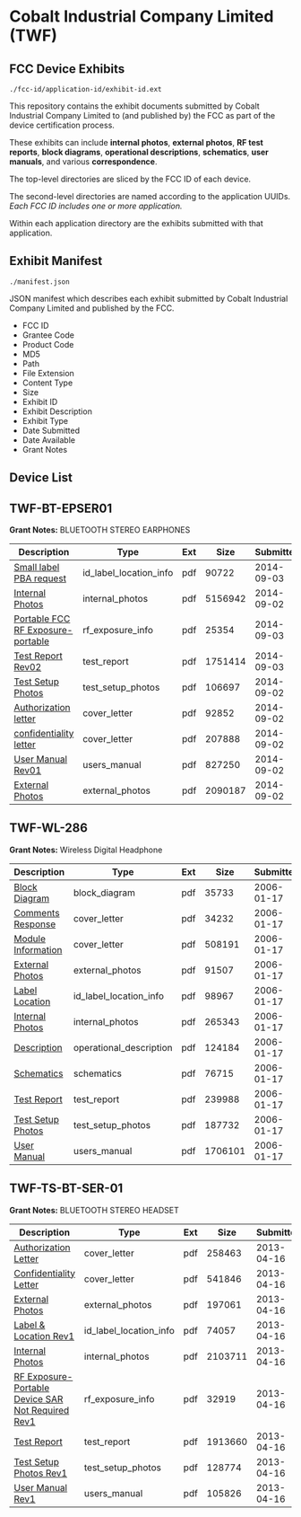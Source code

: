 # Cobalt Industrial Company Limited (TWF)
## FCC Device Exhibits

```
./fcc-id/application-id/exhibit-id.ext
```

This repository contains the exhibit documents submitted by Cobalt Industrial Company Limited to (and published by) the FCC as part of the device certification process.

These exhibits can include **internal photos**, **external photos**, **RF test reports**, **block diagrams**, **operational descriptions**, **schematics**, **user manuals**, and various **correspondence**.

The top-level directories are sliced by the FCC ID of each device.

The second-level directories are named according to the application UUIDs. *Each FCC ID includes one or more application.*

Within each application directory are the exhibits submitted with that application. 

## Exhibit Manifest

```
./manifest.json
```

JSON manifest which describes each exhibit submitted by Cobalt Industrial Company Limited and published by the FCC.

- FCC ID
- Grantee Code
- Product Code
- MD5
- Path
- File Extension
- Content Type
- Size
- Exhibit ID
- Exhibit Description
- Exhibit Type
- Date Submitted
- Date Available
- Grant Notes

## Device List
## TWF-BT-EPSER01
**Grant Notes:** BLUETOOTH STEREO EARPHONES

| Description | Type | Ext | Size | Submitted | Available |
| ----------- | ---- | --- | ---- | --------- | --------- |
| [Small label PBA request](TWF-BT-EPSER01/41e86c1adb9471011c9a087ed36dc018/2375752.pdf) | id_label_location_info | pdf | 90722 | 2014-09-03 | 2014-09-03 |
| [Internal Photos](TWF-BT-EPSER01/41e86c1adb9471011c9a087ed36dc018/2327296.pdf) | internal_photos | pdf | 5156942 | 2014-09-02 | 2014-09-03 |
| [Portable FCC RF Exposure-portable](TWF-BT-EPSER01/41e86c1adb9471011c9a087ed36dc018/2375751.pdf) | rf_exposure_info | pdf | 25354 | 2014-09-03 | 2014-09-03 |
| [Test Report Rev02](TWF-BT-EPSER01/41e86c1adb9471011c9a087ed36dc018/2375750.pdf) | test_report | pdf | 1751414 | 2014-09-03 | 2014-09-03 |
| [Test Setup Photos](TWF-BT-EPSER01/41e86c1adb9471011c9a087ed36dc018/2374828.pdf) | test_setup_photos | pdf | 106697 | 2014-09-02 | 2014-09-03 |
| [Authorization letter](TWF-BT-EPSER01/41e86c1adb9471011c9a087ed36dc018/2374820.pdf) | cover_letter | pdf | 92852 | 2014-09-02 | 2014-09-03 |
| [confidentiality letter](TWF-BT-EPSER01/41e86c1adb9471011c9a087ed36dc018/2374821.pdf) | cover_letter | pdf | 207888 | 2014-09-02 | 2014-09-03 |
| [User Manual Rev01](TWF-BT-EPSER01/41e86c1adb9471011c9a087ed36dc018/2374829.pdf) | users_manual | pdf | 827250 | 2014-09-02 | 2014-09-03 |
| [External Photos](TWF-BT-EPSER01/41e86c1adb9471011c9a087ed36dc018/2374822.pdf) | external_photos | pdf | 2090187 | 2014-09-02 | 2014-09-03 |
## TWF-WL-286
**Grant Notes:** Wireless Digital Headphone

| Description | Type | Ext | Size | Submitted | Available |
| ----------- | ---- | --- | ---- | --------- | --------- |
| [Block Diagram](TWF-WL-286/bb52114d0f4535db6cd3d73fab55f888/619837.pdf) | block_diagram | pdf | 35733 | 2006-01-17 | 2006-01-17 |
| [Comments Response](TWF-WL-286/bb52114d0f4535db6cd3d73fab55f888/619835.pdf) | cover_letter | pdf | 34232 | 2006-01-17 | 2006-01-17 |
| [Module Information](TWF-WL-286/bb52114d0f4535db6cd3d73fab55f888/619836.pdf) | cover_letter | pdf | 508191 | 2006-01-17 | 2006-01-17 |
| [External Photos](TWF-WL-286/bb52114d0f4535db6cd3d73fab55f888/619838.pdf) | external_photos | pdf | 91507 | 2006-01-17 | 2006-01-17 |
| [Label Location](TWF-WL-286/bb52114d0f4535db6cd3d73fab55f888/619840.pdf) | id_label_location_info | pdf | 98967 | 2006-01-17 | 2006-01-17 |
| [Internal Photos](TWF-WL-286/bb52114d0f4535db6cd3d73fab55f888/619839.pdf) | internal_photos | pdf | 265343 | 2006-01-17 | 2006-01-17 |
| [Description](TWF-WL-286/bb52114d0f4535db6cd3d73fab55f888/619841.pdf) | operational_description | pdf | 124184 | 2006-01-17 | 2006-01-17 |
| [Schematics](TWF-WL-286/bb52114d0f4535db6cd3d73fab55f888/619842.pdf) | schematics | pdf | 76715 | 2006-01-17 | 2006-01-17 |
| [Test Report](TWF-WL-286/bb52114d0f4535db6cd3d73fab55f888/619843.pdf) | test_report | pdf | 239988 | 2006-01-17 | 2006-01-17 |
| [Test Setup Photos](TWF-WL-286/bb52114d0f4535db6cd3d73fab55f888/619844.pdf) | test_setup_photos | pdf | 187732 | 2006-01-17 | 2006-01-17 |
| [User Manual](TWF-WL-286/bb52114d0f4535db6cd3d73fab55f888/619845.pdf) | users_manual | pdf | 1706101 | 2006-01-17 | 2006-01-17 |
## TWF-TS-BT-SER-01
**Grant Notes:** BLUETOOTH STEREO HEADSET

| Description | Type | Ext | Size | Submitted | Available |
| ----------- | ---- | --- | ---- | --------- | --------- |
| [Authorization Letter](TWF-TS-BT-SER-01/3fa242bd238f470321c0bd63ace7496a/1940019.pdf) | cover_letter | pdf | 258463 | 2013-04-16 | 2013-04-25 |
| [Confidentiality Letter](TWF-TS-BT-SER-01/3fa242bd238f470321c0bd63ace7496a/1940021.pdf) | cover_letter | pdf | 541846 | 2013-04-16 | 2013-04-25 |
| [External Photos](TWF-TS-BT-SER-01/3fa242bd238f470321c0bd63ace7496a/1940016.pdf) | external_photos | pdf | 197061 | 2013-04-16 | 2013-04-25 |
| [Label & Location Rev1](TWF-TS-BT-SER-01/3fa242bd238f470321c0bd63ace7496a/1940014.pdf) | id_label_location_info | pdf | 74057 | 2013-04-16 | 2013-04-25 |
| [Internal Photos](TWF-TS-BT-SER-01/3fa242bd238f470321c0bd63ace7496a/1940017.pdf) | internal_photos | pdf | 2103711 | 2013-04-16 | 2013-04-25 |
| [RF Exposure-Portable Device SAR Not Required Rev1](TWF-TS-BT-SER-01/3fa242bd238f470321c0bd63ace7496a/1940012.pdf) | rf_exposure_info | pdf | 32919 | 2013-04-16 | 2013-04-25 |
| [Test Report](TWF-TS-BT-SER-01/3fa242bd238f470321c0bd63ace7496a/1940018.pdf) | test_report | pdf | 1913660 | 2013-04-16 | 2013-04-25 |
| [Test Setup Photos Rev1](TWF-TS-BT-SER-01/3fa242bd238f470321c0bd63ace7496a/1940010.pdf) | test_setup_photos | pdf | 128774 | 2013-04-16 | 2013-04-25 |
| [User Manual Rev1](TWF-TS-BT-SER-01/3fa242bd238f470321c0bd63ace7496a/1940013.pdf) | users_manual | pdf | 105826 | 2013-04-16 | 2013-04-25 |
